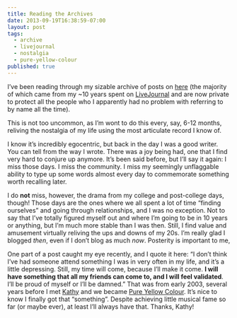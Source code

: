 ```yaml
---
title: Reading the Archives
date: 2013-09-19T16:38:59-07:00
layout: post
tags:
  - archive
  - livejournal
  - nostalgia
  - pure-yellow-colour
published: true
---
```

I&#8217;ve been reading through my sizable archive of posts on [here](https://blog.nebyoolae.com) (the majority of which came from my ~10 years spent on [LiveJournal](http://livejournal.com) and are now private to protect all the people who I apparently had no problem with referring to by name all the time).

This is not too uncommon, as I&#8217;m wont to do this every, say, 6-12 months, reliving the nostalgia of my life using the most articulate record I know of.

<!--more-->

I know it&#8217;s incredibly egocentric, but back in the day I was a good writer. You can tell from the way I wrote. There was a joy being had, one that I find very hard to conjure up anymore. It&#8217;s been said before, but I&#8217;ll say it again: I miss those days. I miss the community. I miss my seemingly unflaggable ability to type up some words almost every day to commemorate something worth recalling later.

I do **not** miss, however, the drama from my college and post-college days, though! Those days are the ones where we all spent a lot of time &#8220;finding ourselves&#8221; and going through relationships, and I was no exception. Not to say that I&#8217;ve totally figured myself out and where I&#8217;m going to be in 10 years or anything, but I&#8217;m much more stable than I was then. Still, I find value and amusement virtually reliving the ups and downs of my 20s. I&#8217;m really glad I blogged _then_, even if I don&#8217;t blog as much _now_. Posterity is important to me,

One part of a post caught my eye recently, and I quote it here: &#8220;I don’t think I’ve had someone attend something I was in very often in my life, and it’s a little depressing. Still, my time will come, because I’ll make it come. **I will have something that all my friends can come to, and I will feel validated**. I’ll be proud of myself or I’ll be damned.&#8221; That was from early 2003, several years before I met [Kathy](http://faintidea.net) and we became [Pure Yellow Colour](http://pyc.nebyoolae.com). It&#8217;s nice to know I finally got that &#8220;something&#8221;. Despite achieving little musical fame so far (or maybe ever), at least I&#8217;ll always have that. Thanks, Kathy!
